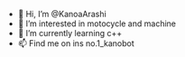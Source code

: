 - 👋 Hi, I’m @KanoaArashi
- 👀 I’m interested in motocycle and machine
- 🌱 I’m currently learning c++
- 📫 Find me on ins no.1_kanobot

<!---
KanoaArashi/KanoaArashi is a ✨ special ✨ repository because its `README.md` (this file) appears on your GitHub profile.
You can click the Preview link to take a look at your changes.
--->
